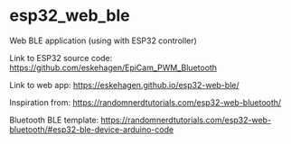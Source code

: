 # esp32_web_ble
Web BLE application (using with ESP32 controller)

Link to ESP32 source code:
https://github.com/eskehagen/EpiCam_PWM_Bluetooth

Link to web app:
https://eskehagen.github.io/esp32-web-ble/

Inspiration from:
https://randomnerdtutorials.com/esp32-web-bluetooth/

Bluetooth BLE template: 
https://randomnerdtutorials.com/esp32-web-bluetooth/#esp32-ble-device-arduino-code

